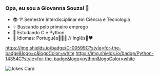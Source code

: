 ### Opa, eu sou a Giovanna Souza! 💖

- 📚 1º Semestre Interdisciplinar em Ciência e Tecnologia
- 💡 Buscando pelo primeiro emprego
- 🌱 Estudando C e Python
- 💬 Idiomas: Português💚💛💙 // Inglês💙❤️

https://img.shields.io/badge/C-00599C?style=for-the-badge&logo=c&logoColor=white
https://img.shields.io/badge/Python-14354C?style=for-the-badge&logo=python&logoColor=white

<!-- HTML -->
<img src="https://readme-jokes.vercel.app/api" alt="Jokes Card" />


